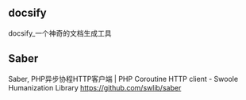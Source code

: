 ## docsify
docsify_一个神奇的文档生成工具

## Saber
Saber, PHP异步协程HTTP客户端 | PHP Coroutine HTTP client - Swoole Humanization Library
https://github.com/swlib/saber
